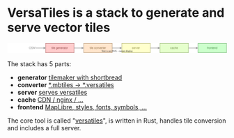 # VersaTiles is a stack to generate and serve vector tiles

<img src="https://github.com/versatiles-org/.github/raw/main/profile/stack.svg">

The stack has 5 parts:

- **generator** [tilemaker with shortbread](https://github.com/versatiles-org/versatiles-generator) 
- **converter** [*.mbtiles -> *.versatiles](https://github.com/versatiles-org/versatiles-converter)
- **server** [serves versatiles](https://github.com/versatiles-org/versatiles-server)
- **cache** [CDN / nginx / ...]()
- **frontend** [MapLibre, styles, fonts, symbols, ...](https://github.com/versatiles-org/versatiles-frontend)

The core tool is called "[versatiles](https://github.com/versatiles-org/versatiles-rs)", is written in Rust, handles tile conversion and includes a full server.

